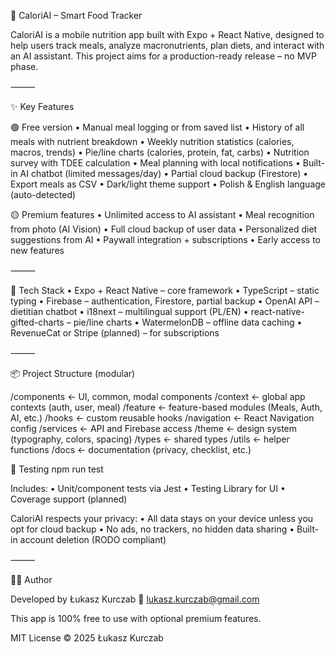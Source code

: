 🥦 CaloriAI – Smart Food Tracker

CaloriAI is a mobile nutrition app built with Expo + React Native, designed to help users track meals, analyze macronutrients, plan diets, and interact with an AI assistant.
This project aims for a production-ready release – no MVP phase.

⸻

✨ Key Features

🟢 Free version
• Manual meal logging or from saved list
• History of all meals with nutrient breakdown
• Weekly nutrition statistics (calories, macros, trends)
• Pie/line charts (calories, protein, fat, carbs)
• Nutrition survey with TDEE calculation
• Meal planning with local notifications
• Built-in AI chatbot (limited messages/day)
• Partial cloud backup (Firestore)
• Export meals as CSV
• Dark/light theme support
• Polish & English language (auto-detected)

🟡 Premium features
• Unlimited access to AI assistant
• Meal recognition from photo (AI Vision)
• Full cloud backup of user data
• Personalized diet suggestions from AI
• Paywall integration + subscriptions
• Early access to new features

⸻

📱 Tech Stack
• Expo + React Native – core framework
• TypeScript – static typing
• Firebase – authentication, Firestore, partial backup
• OpenAI API – dietitian chatbot
• i18next – multilingual support (PL/EN)
• react-native-gifted-charts – pie/line charts
• WatermelonDB – offline data caching
• RevenueCat or Stripe (planned) – for subscriptions

⸻

📦 Project Structure (modular)

/components ← UI, common, modal components
/context ← global app contexts (auth, user, meal)
/feature ← feature-based modules (Meals, Auth, AI, etc.)
/hooks ← custom reusable hooks
/navigation ← React Navigation config
/services ← API and Firebase access
/theme ← design system (typography, colors, spacing)
/types ← shared types
/utils ← helper functions
/docs ← documentation (privacy, checklist, etc.)

🧪 Testing
npm run test

Includes:
• Unit/component tests via Jest
• Testing Library for UI
• Coverage support (planned)

CaloriAI respects your privacy:
• All data stays on your device unless you opt for cloud backup
• No ads, no trackers, no hidden data sharing
• Built-in account deletion (RODO compliant)

⸻

🧑‍💻 Author

Developed by Łukasz Kurczab
📧 lukasz.kurczab@gmail.com

This app is 100% free to use with optional premium features.

MIT License © 2025 Łukasz Kurczab
